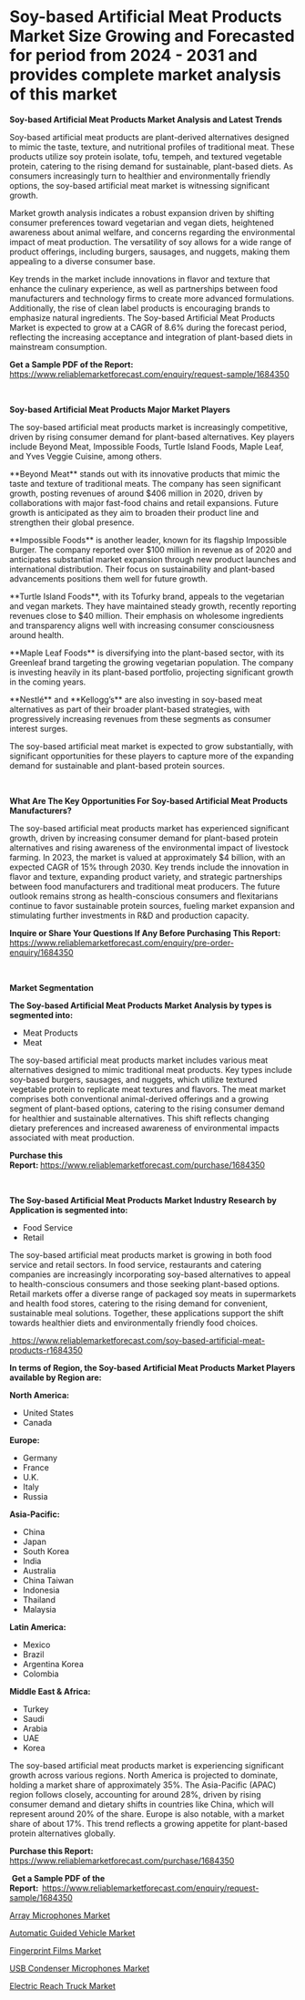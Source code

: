 <p><h1>Soy-based Artificial Meat Products Market Size Growing and Forecasted for period from 2024 - 2031 and provides complete market analysis of this market</h1></p><p><strong>Soy-based Artificial Meat Products Market Analysis and Latest Trends</strong></p>
<p><p>Soy-based artificial meat products are plant-derived alternatives designed to mimic the taste, texture, and nutritional profiles of traditional meat. These products utilize soy protein isolate, tofu, tempeh, and textured vegetable protein, catering to the rising demand for sustainable, plant-based diets. As consumers increasingly turn to healthier and environmentally friendly options, the soy-based artificial meat market is witnessing significant growth.</p><p>Market growth analysis indicates a robust expansion driven by shifting consumer preferences toward vegetarian and vegan diets, heightened awareness about animal welfare, and concerns regarding the environmental impact of meat production. The versatility of soy allows for a wide range of product offerings, including burgers, sausages, and nuggets, making them appealing to a diverse consumer base. </p><p>Key trends in the market include innovations in flavor and texture that enhance the culinary experience, as well as partnerships between food manufacturers and technology firms to create more advanced formulations. Additionally, the rise of clean label products is encouraging brands to emphasize natural ingredients. The Soy-based Artificial Meat Products Market is expected to grow at a CAGR of 8.6% during the forecast period, reflecting the increasing acceptance and integration of plant-based diets in mainstream consumption.</p></p>
<p><strong>Get a Sample PDF of the Report:&nbsp;</strong> <a href="https://www.reliablemarketforecast.com/enquiry/request-sample/1684350?utm_campaign=1435&utm_medium=2&utm_source=Github&utm_content=ia&utm_term=15102024&utm_id=soy-based-artificial-meat-products">https://www.reliablemarketforecast.com/enquiry/request-sample/1684350</a></p>
<p>&nbsp;</p>
<p><strong>Soy-based Artificial Meat Products Major Market Players</strong></p>
<p><p>The soy-based artificial meat products market is increasingly competitive, driven by rising consumer demand for plant-based alternatives. Key players include Beyond Meat, Impossible Foods, Turtle Island Foods, Maple Leaf, and Yves Veggie Cuisine, among others. </p><p>**Beyond Meat** stands out with its innovative products that mimic the taste and texture of traditional meats. The company has seen significant growth, posting revenues of around $406 million in 2020, driven by collaborations with major fast-food chains and retail expansions. Future growth is anticipated as they aim to broaden their product line and strengthen their global presence.</p><p>**Impossible Foods** is another leader, known for its flagship Impossible Burger. The company reported over $100 million in revenue as of 2020 and anticipates substantial market expansion through new product launches and international distribution. Their focus on sustainability and plant-based advancements positions them well for future growth.</p><p>**Turtle Island Foods**, with its Tofurky brand, appeals to the vegetarian and vegan markets. They have maintained steady growth, recently reporting revenues close to $40 million. Their emphasis on wholesome ingredients and transparency aligns well with increasing consumer consciousness around health.</p><p>**Maple Leaf Foods** is diversifying into the plant-based sector, with its Greenleaf brand targeting the growing vegetarian population. The company is investing heavily in its plant-based portfolio, projecting significant growth in the coming years.</p><p>**Nestlé** and **Kellogg’s** are also investing in soy-based meat alternatives as part of their broader plant-based strategies, with progressively increasing revenues from these segments as consumer interest surges.</p><p>The soy-based artificial meat market is expected to grow substantially, with significant opportunities for these players to capture more of the expanding demand for sustainable and plant-based protein sources.</p></p>
<p>&nbsp;</p>
<p><strong>What Are The Key Opportunities For Soy-based Artificial Meat Products Manufacturers?</strong></p>
<p><p>The soy-based artificial meat products market has experienced significant growth, driven by increasing consumer demand for plant-based protein alternatives and rising awareness of the environmental impact of livestock farming. In 2023, the market is valued at approximately $4 billion, with an expected CAGR of 15% through 2030. Key trends include the innovation in flavor and texture, expanding product variety, and strategic partnerships between food manufacturers and traditional meat producers. The future outlook remains strong as health-conscious consumers and flexitarians continue to favor sustainable protein sources, fueling market expansion and stimulating further investments in R&D and production capacity.</p></p>
<p><strong>Inquire or Share Your Questions If Any Before Purchasing This Report:</strong> <a href="https://www.reliablemarketforecast.com/enquiry/pre-order-enquiry/1684350?utm_campaign=1435&utm_medium=2&utm_source=Github&utm_content=ia&utm_term=15102024&utm_id=soy-based-artificial-meat-products">https://www.reliablemarketforecast.com/enquiry/pre-order-enquiry/1684350</a></p>
<p>&nbsp;</p>
<p><strong>Market Segmentation</strong></p>
<p><strong>The Soy-based Artificial Meat Products Market Analysis by types is segmented into:</strong></p>
<p><ul><li>Meat Products</li><li>Meat</li></ul></p>
<p><p>The soy-based artificial meat products market includes various meat alternatives designed to mimic traditional meat products. Key types include soy-based burgers, sausages, and nuggets, which utilize textured vegetable protein to replicate meat textures and flavors. The meat market comprises both conventional animal-derived offerings and a growing segment of plant-based options, catering to the rising consumer demand for healthier and sustainable alternatives. This shift reflects changing dietary preferences and increased awareness of environmental impacts associated with meat production.</p></p>
<p><strong>Purchase this Report:&nbsp;</strong><a href="https://www.reliablemarketforecast.com/purchase/1684350?utm_campaign=1435&utm_medium=2&utm_source=Github&utm_content=ia&utm_term=15102024&utm_id=soy-based-artificial-meat-products">https://www.reliablemarketforecast.com/purchase/1684350</a></p>
<p>&nbsp;</p>
<p><strong>The Soy-based Artificial Meat Products Market Industry Research by Application is segmented into:</strong></p>
<p><ul><li>Food Service</li><li>Retail</li></ul></p>
<p><p>The soy-based artificial meat products market is growing in both food service and retail sectors. In food service, restaurants and catering companies are increasingly incorporating soy-based alternatives to appeal to health-conscious consumers and those seeking plant-based options. Retail markets offer a diverse range of packaged soy meats in supermarkets and health food stores, catering to the rising demand for convenient, sustainable meal solutions. Together, these applications support the shift towards healthier diets and environmentally friendly food choices.</p></p>
<p><a href="https://www.reliablemarketforecast.com/soy-based-artificial-meat-products-r1684350?utm_campaign=1435&utm_medium=2&utm_source=Github&utm_content=ia&utm_term=15102024&utm_id=soy-based-artificial-meat-products">&nbsp;https://www.reliablemarketforecast.com/soy-based-artificial-meat-products-r1684350</a></p>
<p><strong>In terms of Region, the Soy-based Artificial Meat Products Market Players available by Region are:</strong></p>
<p>
    <p> <strong> North America: </strong>
        <ul>
            <li>United States</li>
            <li>Canada</li>
        </ul>
        </p> 
    <p> <strong> Europe: </strong>
        <ul>
            <li>Germany</li>
            <li>France</li>
            <li>U.K.</li>
            <li>Italy</li>
            <li>Russia</li>
        </ul>
        </p> 
    <p> <strong> Asia-Pacific: </strong>
        <ul>
            <li>China</li>
            <li>Japan</li>
            <li>South Korea</li>
            <li>India</li>
            <li>Australia</li>
            <li>China Taiwan</li>
            <li>Indonesia</li>
            <li>Thailand</li>
            <li>Malaysia</li>
        </ul>
        </p> 
    <p> <strong> Latin America: </strong>
        <ul>
            <li>Mexico</li>
            <li>Brazil</li>
            <li>Argentina Korea</li>
            <li>Colombia</li>
        </ul>
        </p> 
    <p> <strong> Middle East & Africa: </strong>
        <ul>
            <li>Turkey</li>
            <li>Saudi</li>
            <li>Arabia</li>
            <li>UAE</li>
            <li>Korea</li>
        </ul>
    </p>
    </p>
<p><p>The soy-based artificial meat products market is experiencing significant growth across various regions. North America is projected to dominate, holding a market share of approximately 35%. The Asia-Pacific (APAC) region follows closely, accounting for around 28%, driven by rising consumer demand and dietary shifts in countries like China, which will represent around 20% of the share. Europe is also notable, with a market share of about 17%. This trend reflects a growing appetite for plant-based protein alternatives globally.</p></p>
<p><strong>Purchase this Report: </strong><a href="https://www.reliablemarketforecast.com/purchase/1684350?utm_campaign=1435&utm_medium=2&utm_source=Github&utm_content=ia&utm_term=15102024&utm_id=soy-based-artificial-meat-products">https://www.reliablemarketforecast.com/purchase/1684350</a></p>
<p>&nbsp;<strong>Get a Sample PDF of the Report:&nbsp;&nbsp;</strong><a href="https://www.reliablemarketforecast.com/enquiry/request-sample/1684350?utm_campaign=1435&utm_medium=2&utm_source=Github&utm_content=ia&utm_term=15102024&utm_id=soy-based-artificial-meat-products">https://www.reliablemarketforecast.com/enquiry/request-sample/1684350</a></p>
<p><strong></strong></p>
<p><p><a href="https://github.com/driubautch/Market-Research-Report-List-1/blob/main/array-microphones-market.md?utm_campaign=1435&utm_medium=2&utm_source=Github&utm_content=ia&utm_term=15102024&utm_id=soy-based-artificial-meat-products">Array Microphones Market</a></p><p><a href="https://www.linkedin.com/pulse/automatic-guided-vehicle-industry-insights-report-analyzing-xxbrf?trk=public_post_embed_feed-article-content&utm_campaign=1435&utm_medium=2&utm_source=Github&utm_content=ia&utm_term=15102024&utm_id=soy-based-artificial-meat-products">Automatic Guided Vehicle Market</a></p><p><a href="https://www.linkedin.com/pulse/fingerprint-films-market-overview-regional-outlook-competitive-mukqf?trk=public_post_embed_feed-article-content&utm_campaign=1435&utm_medium=2&utm_source=Github&utm_content=ia&utm_term=15102024&utm_id=soy-based-artificial-meat-products">Fingerprint Films Market</a></p><p><a href="https://github.com/cloo8byworst/Market-Research-Report-List-1/blob/main/usb-condenser-microphones-market.md?utm_campaign=1435&utm_medium=2&utm_source=Github&utm_content=ia&utm_term=15102024&utm_id=soy-based-artificial-meat-products">USB Condenser Microphones Market</a></p><p><a href="https://www.linkedin.com/pulse/future-innovation-global-electric-reach-truck-market-growth-ix9wf?trk=public_post_embed_feed-article-content&utm_campaign=1435&utm_medium=2&utm_source=Github&utm_content=ia&utm_term=15102024&utm_id=soy-based-artificial-meat-products">Electric Reach Truck Market</a></p></p>